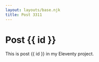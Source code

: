 ```yaml
---
layout: layouts/base.njk
title: Post 3311
---
```


# Post {{ id }}

This is post {{ id }} in my Eleventy project.
